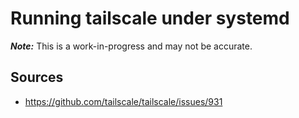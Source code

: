# Running tailscale under systemd

***Note:*** This is a work-in-progress and may not be accurate.

## Sources
* https://github.com/tailscale/tailscale/issues/931
